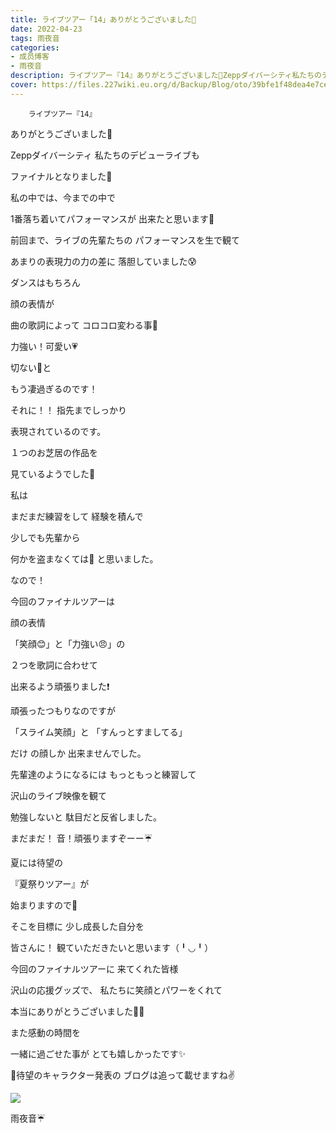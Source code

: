 ```yaml
---
title: ライブツアー「14」ありがとうございました🌈
date: 2022-04-23
tags: 雨夜音
categories: 
- 成员博客
- 雨夜音
description: ライブツアー『14』ありがとうございました🌈Zeppダイバーシティ私たちのデビューライブもファイナルとなりました🎊私の中では、今までの中で1番...
cover: https://files.227wiki.eu.org/d/Backup/Blog/oto/39bfe1f48dea4e7ceec209606ec3d.jpg 
---
```


        ライブツアー『14』
ありがとうございました🌈







Zeppダイバーシティ
私たちのデビューライブも

ファイナルとなりました🎊










私の中では、今までの中で







1番落ち着いてパフォーマンスが
出来たと思います💃









前回まで、ライブの先輩たちの
パフォーマンスを生で観て







あまりの表現力の力の差に
落胆していました😰









ダンスはもちろん

顔の表情が

曲の歌詞によって
コロコロ変わる事🎵


















力強い！可愛い💗

切ない🥺と

もう凄過ぎるのです！














それに！！
指先までしっかり

表現されているのです。








１つのお芝居の作品を

見ているようでした🎥











私は

まだまだ練習をして
経験を積んで











少しでも先輩から

何かを盗まなくては🦹
と思いました。












なので！

今回のファイナルツアーは











顔の表情

「笑顔😊」と「力強い😠」の

２つを歌詞に合わせて

出来るよう頑張りました❗️












頑張ったつもりなのですが











「スライム笑顔」と
「すんっとすましてる」





だけ の顔しか
出来ませんでした。


















先輩達のようになるには
もっともっと練習して














沢山のライブ映像を観て



勉強しないと
駄目だと反省しました。












まだまだ！
音！頑張りますぞーー☔️













夏には待望の

『夏祭りツアー』が

始まりますので🎇










そこを目標に
少し成長した自分を


皆さんに！
観ていただきたいと思います（╹◡╹）














今回のファイナルツアーに
来てくれた皆様









沢山の応援グッズで、
私たちに笑顔とパワーをくれて









本当にありがとうございました🥰💝









また感動の時間を


一緒に過ごせた事が
とても嬉しかったです✨












🌟待望のキャラクター発表の
ブログは追って載せますね✌️








![](https://files.227wiki.eu.org/d/Backup/Blog/oto/39bfe1f48dea4e7ceec209606ec3d.jpg)




雨夜音☔️


